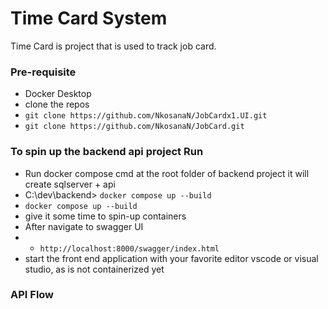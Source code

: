 # Time Card System #
Time Card is project that is used to track job card.

###  Pre-requisite  ###
  * Docker Desktop 
  * clone the repos
  * ``` git clone https://github.com/NkosanaN/JobCardx1.UI.git ```
  * ``` git clone https://github.com/NkosanaN/JobCard.git ```
    
### To spin up the backend api project Run ###
 * Run docker compose cmd at the root folder of backend project it will create sqlserver + api
 * C:\dev\backend> ```` docker compose up --build ````
 * ```` docker compose up --build ````
 * give it some time to spin-up containers
 * After navigate to swagger UI
 * * ```http://localhost:8000/swagger/index.html```
 * start the front end application with your favorite editor vscode or visual studio, as is not containerized yet

 ### API Flow ###
